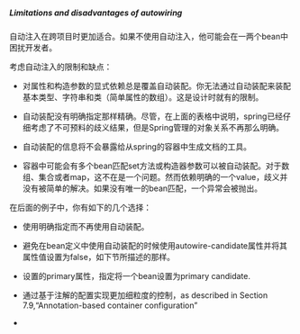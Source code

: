 ##### Limitations and disadvantages of autowiring

自动注入在跨项目时更加适合。如果不使用自动注入，他可能会在一两个bean中困扰开发者。

考虑自动注入的限制和缺点：

* 对属性和构造参数的显式依赖总是覆盖自动装配。你无法通过自动装配来装配基本类型、字符串和类（简单属性的数组）。这是设计时就有的限制。

* 自动装配没有明确指定那样精确。尽管，在上面的表格中说明，spring已经仔细考虑了不可预料的歧义结果，但是Spring管理的对象关系不再那么明确。

* 自动装配的信息将不会暴露给从spring的容器中生成文档的工具。

* 容器中可能会有多个bean匹配set方法或构造器参数可以被自动装配。对于数组、集合或者map，这不在是一个问题。然而依赖明确的一个value，歧义并没有被简单的解决。如果没有唯一的bean匹配，一个异常会被抛出。

在后面的例子中，你有如下的几个选择：

* 使用明确指定而不再使用自动装配。

* 避免在bean定义中使用自动装配的时候使用autowire-candidate属性并将其属性值设置为false，如下节所描述的那样。

* 设置<bean/>的primary属性，指定将一个bean设置为primary candidate.

* 通过基于注解的配置实现更加细粒度的控制，as described in Section 7.9,“Annotation-based container configuration”

* 





